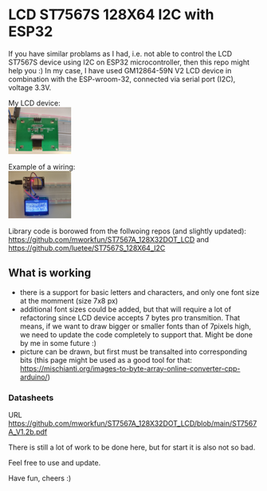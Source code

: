 # LCD ST7567S 128X64 I2C with ESP32
If you have similar problams as I had, i.e. not able to control the LCD ST7567S device using I2C on ESP32 microcontroller, then this repo might help you :)
In my case, I have used GM12864-59N V2 LCD device in combination with the ESP-wroom-32, connected via serial port (I2C), voltage 3.3V.

My LCD device:
<br>
<img src="img/lcd.jpg" style="max-width: 25%;">

Example of a wiring:
<br>
<img src="img/wiring.jpg" style="max-width: 25%;">

Library code is borowed from the follwoing repos (and slightly updated):
https://github.com/mworkfun/ST7567A_128X32DOT_LCD
and
https://github.com/luetee/ST7567S_128X64_I2C

## What is working 
 - there is a support for basic letters and characters, and only one font size at the momment (size 7x8 px)
  - additional font sizes could be added, but that will require a lot of refactoring since LCD device accepts 7 bytes pro transmition. That means, if we want to draw bigger or smaller fonts than of 7pixels high, we need to update the code completely to support that. Might be done by me in some future :)
 - picture can be drawn, but first must be transalted into corresponding bits (this page might be used as a good tool for that: https://mischianti.org/images-to-byte-array-online-converter-cpp-arduino/)

### Datasheets
URL https://github.com/mworkfun/ST7567A_128X32DOT_LCD/blob/main/ST7567A_V1.2b.pdf

There is still a lot of work to be done here, but for start it is also not so bad. 

Feel free to use and update. 

Have fun, cheers :)
